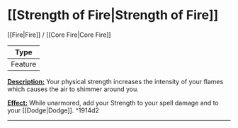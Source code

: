 # [[Strength of Fire|Strength of Fire]]
[[Fire|Fire]] / [[Core Fire|Core Fire]]

| Type | 
| --- |
| Feature | 
<u>**Description:**</u> Your physical strength increases the intensity of your flames which causes the air to shimmer around you.

<u>**Effect:**</u> While unarmored, add your Strength to your spell damage and to your [[Dodge|Dodge]]. ^1914d2


---